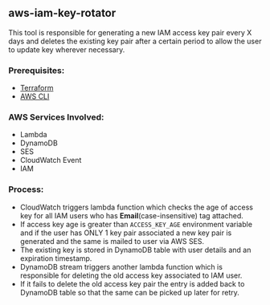 ## aws-iam-key-rotator

This tool is responsible for generating a new IAM access key pair every X days and deletes the existing key pair after a certain period to allow the user to update key wherever necessary.

### Prerequisites:
- [Terraform](https://www.terraform.io/downloads.html)
- [AWS CLI](https://aws.amazon.com/cli/)

### AWS Services Involved:
- Lambda
- DynamoDB
- SES
- CloudWatch Event
- IAM

### Process:
- CloudWatch triggers lambda function which checks the age of access key for all IAM users who has **Email**(case-insensitive) tag attached.
- If access key age is greater than `ACCESS_KEY_AGE` environment variable and if the user has ONLY 1 key pair associated a new key pair is generated and the same is mailed to user via AWS SES.
- The existing key is stored in DynamoDB table with user details and an expiration timestamp.
- DynamoDB stream triggers another lambda function which is responsible for deleting the old access key associated to IAM user.
- If it fails to delete the old access key pair the entry is added back to DynamoDB table so that the same can be picked up later for retry.
